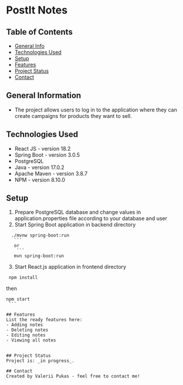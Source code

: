 # PostIt Notes

## Table of Contents
* [General Info](#general-information)
* [Technologies Used](#technologies-used)
* [Setup](#setup)
* [Features](#features)
* [Project Status](#project-status)
* [Contact](#contact)

## General Information
- The project allows users to log in to the application where they can create campaigns for products they want to sell.

## Technologies Used
- React JS - version 18.2
- Spring Boot - version 3.0.5
- PostgreSQL
- Java - version 17.0.2
- Apache Maven - version 3.8.7 
- NPM - version 8.10.0

## Setup
1. Prepare PostgreSQL database and change values in application.properties file according to your database and user
2. Start Spring Boot application in backend directory
 ```
   ./mvnw spring-boot:run
    ```
    or
     ```
    mvn spring-boot:run
  ```
3. Start React.js application in frontend directory
  ```
   npm install
   ```
   then
   ```
   npm start
    ```

## Features
List the ready features here:
- Adding notes
- Deleting notes
- Editing notes
- Viewing all notes


## Project Status
Project is: _in progress_.

## Contact
Created by Valerii Pukas - feel free to contact me!
